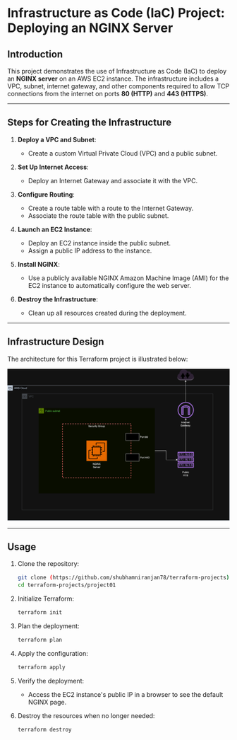 # **Infrastructure as Code (IaC) Project: Deploying an NGINX Server**

## **Introduction**

This project demonstrates the use of Infrastructure as Code (IaC) to deploy an **NGINX server** on an AWS EC2 instance. The infrastructure includes a VPC, subnet, internet gateway, and other components required to allow TCP connections from the internet on ports **80 (HTTP)** and **443 (HTTPS)**.

---

## **Steps for Creating the Infrastructure**

1. **Deploy a VPC and Subnet**:
   - Create a custom Virtual Private Cloud (VPC) and a public subnet.

2. **Set Up Internet Access**:
   - Deploy an Internet Gateway and associate it with the VPC.

3. **Configure Routing**:
   - Create a route table with a route to the Internet Gateway.
   - Associate the route table with the public subnet.

4. **Launch an EC2 Instance**:
   - Deploy an EC2 instance inside the public subnet.
   - Assign a public IP address to the instance.

5. **Install NGINX**:
   - Use a publicly available NGINX Amazon Machine Image (AMI) for the EC2 instance to automatically configure the web server.

6. **Destroy the Infrastructure**:
   - Clean up all resources created during the deployment.

---

## **Infrastructure Design**

The architecture for this Terraform project is illustrated below:

![Infrastructure Design](design/vpc_ec2.drawio.png)

---

## **Usage**

1. Clone the repository:
   ```bash
   git clone (https://github.com/shubhamniranjan78/terraform-projects)
   cd terraform-projects/project01
   ```

2. Initialize Terraform:
   ```bash
   terraform init
   ```

3. Plan the deployment:
   ```bash
   terraform plan
   ```

4. Apply the configuration:
   ```bash
   terraform apply
   ```

5. Verify the deployment:
   - Access the EC2 instance's public IP in a browser to see the default NGINX page.

6. Destroy the resources when no longer needed:
   ```bash
   terraform destroy
   ```
